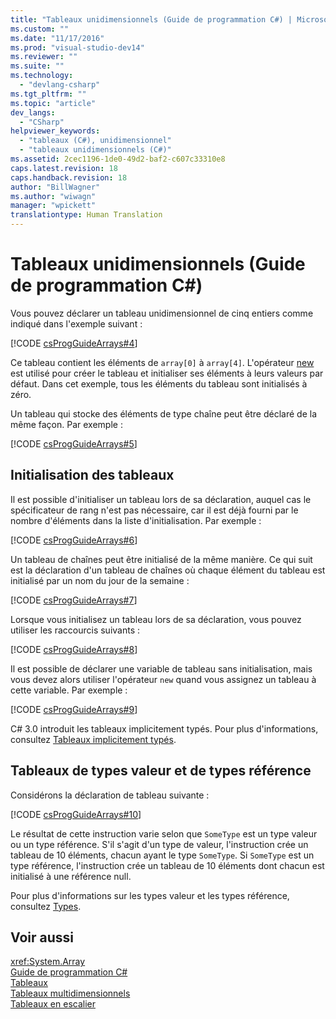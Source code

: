 ```yaml
---
title: "Tableaux unidimensionnels (Guide de programmation C#) | Microsoft Docs"
ms.custom: ""
ms.date: "11/17/2016"
ms.prod: "visual-studio-dev14"
ms.reviewer: ""
ms.suite: ""
ms.technology: 
  - "devlang-csharp"
ms.tgt_pltfrm: ""
ms.topic: "article"
dev_langs: 
  - "CSharp"
helpviewer_keywords: 
  - "tableaux (C#), unidimensionnel"
  - "tableaux unidimensionnels (C#)"
ms.assetid: 2cec1196-1de0-49d2-baf2-c607c33310e8
caps.latest.revision: 18
caps.handback.revision: 18
author: "BillWagner"
ms.author: "wiwagn"
manager: "wpickett"
translationtype: Human Translation
---
```

# Tableaux unidimensionnels (Guide de programmation C#)
Vous pouvez déclarer un tableau unidimensionnel de cinq entiers comme indiqué dans l'exemple suivant :  
  
 [!CODE [csProgGuideArrays#4](../CodeSnippet/VS_Snippets_VBCSharp/csProgGuideArrays#4)]  
  
 Ce tableau contient les éléments de `array[0]` à `array[4]`.  L'opérateur [new](../../../csharp/language-reference/keywords/new.md) est utilisé pour créer le tableau et initialiser ses éléments à leurs valeurs par défaut.  Dans cet exemple, tous les éléments du tableau sont initialisés à zéro.  
  
 Un tableau qui stocke des éléments de type chaîne peut être déclaré de la même façon.  Par exemple :  
  
 [!CODE [csProgGuideArrays#5](../CodeSnippet/VS_Snippets_VBCSharp/csProgGuideArrays#5)]  
  
## Initialisation des tableaux  
 Il est possible d'initialiser un tableau lors de sa déclaration, auquel cas le spécificateur de rang n'est pas nécessaire, car il est déjà fourni par le nombre d'éléments dans la liste d'initialisation.  Par exemple :  
  
 [!CODE [csProgGuideArrays#6](../CodeSnippet/VS_Snippets_VBCSharp/csProgGuideArrays#6)]  
  
 Un tableau de chaînes peut être initialisé de la même manière.  Ce qui suit est la déclaration d'un tableau de chaînes où chaque élément du tableau est initialisé par un nom du jour de la semaine :  
  
 [!CODE [csProgGuideArrays#7](../CodeSnippet/VS_Snippets_VBCSharp/csProgGuideArrays#7)]  
  
 Lorsque vous initialisez un tableau lors de sa déclaration, vous pouvez utiliser les raccourcis suivants :  
  
 [!CODE [csProgGuideArrays#8](../CodeSnippet/VS_Snippets_VBCSharp/csProgGuideArrays#8)]  
  
 Il est possible de déclarer une variable de tableau sans initialisation, mais vous devez alors utiliser l'opérateur `new` quand vous assignez un tableau à cette variable.  Par exemple :  
  
 [!CODE [csProgGuideArrays#9](../CodeSnippet/VS_Snippets_VBCSharp/csProgGuideArrays#9)]  
  
 C\# 3.0 introduit les tableaux implicitement typés.  Pour plus d'informations, consultez [Tableaux implicitement typés](../../../csharp/programming-guide/arrays/implicitly-typed-arrays.md).  
  
## Tableaux de types valeur et de types référence  
 Considérons la déclaration de tableau suivante :  
  
 [!CODE [csProgGuideArrays#10](../CodeSnippet/VS_Snippets_VBCSharp/csProgGuideArrays#10)]  
  
 Le résultat de cette instruction varie selon que `SomeType` est un type valeur ou un type référence.  S'il s'agit d'un type de valeur, l'instruction crée un tableau de 10 éléments, chacun ayant le type `SomeType`.  Si `SomeType` est un type référence, l'instruction crée un tableau de 10 éléments dont chacun est initialisé à une référence null.  
  
 Pour plus d'informations sur les types valeur et les types référence, consultez [Types](../../../csharp/language-reference/keywords/types.md).  
  
## Voir aussi  
 <xref:System.Array>   
 [Guide de programmation C\#](../../../csharp/programming-guide/index.md)   
 [Tableaux](../../../csharp/programming-guide/arrays/index.md)   
 [Tableaux multidimensionnels](../../../csharp/programming-guide/arrays/multidimensional-arrays.md)   
 [Tableaux en escalier](../../../csharp/programming-guide/arrays/jagged-arrays.md)